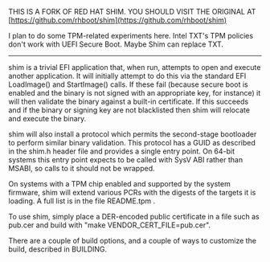 THIS IS A FORK OF RED HAT SHIM. YOU SHOULD VISIT THE ORIGINAL AT
[https://github.com/rhboot/shim](https://github.com/rhboot/shim)

I plan to do some TPM-related experiments here. Intel TXT's TPM policies
don't work with UEFI Secure Boot. Maybe Shim can replace TXT.

---------------------------------------------------------------------

shim is a trivial EFI application that, when run, attempts to open and
execute another application. It will initially attempt to do this via the
standard EFI LoadImage() and StartImage() calls. If these fail (because secure
boot is enabled and the binary is not signed with an appropriate key, for
instance) it will then validate the binary against a built-in certificate. If
this succeeds and if the binary or signing key are not blacklisted then shim
will relocate and execute the binary.

shim will also install a protocol which permits the second-stage bootloader
to perform similar binary validation. This protocol has a GUID as described
in the shim.h header file and provides a single entry point. On 64-bit systems
this entry point expects to be called with SysV ABI rather than MSABI, so calls
to it should not be wrapped.

On systems with a TPM chip enabled and supported by the system firmware,
shim will extend various PCRs with the digests of the targets it is
loading.  A full list is in the file README.tpm .

To use shim, simply place a DER-encoded public certificate in a file such as
pub.cer and build with "make VENDOR_CERT_FILE=pub.cer".

There are a couple of build options, and a couple of ways to customize the
build, described in BUILDING.

